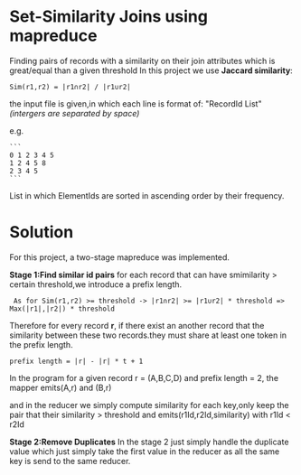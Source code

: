 




# Set-Similarity Joins using mapreduce

Finding pairs of records with a similarity on their join attributes which is great/equal than a given threshold
In this project we use **Jaccard similarity**:
```
Sim(r1,r2) = |r1∩r2| / |r1∪r2|
```
the input file is given,in which each line is format of:
			"RecordId List<ElementId>"   *(intergers are separated by space)* 
	
e.g.

	```
	0 1 2 3 4 5
	1 2 4 5 8
	2 3 4 5
	```
 List<ElementId> in which ElementIds are sorted in ascending order by their frequency.
  
  
  # Solution
  
  For this project, a two-stage mapreduce was implemented.
  
 **Stage 1:Find similar id pairs**
 for each record that can have smimilarity > certain threshold,we introduce a prefix length.
  ```
   As for Sim(r1,r2) >= threshold -> |r1∩r2| >= |r1∪r2| * threshold => Max(|r1|,|r2|) * threshold
  ```
  Therefore for every record **r**, if there exist an another record that the similarity between these two records.they must share at least one token in the prefix length.
  ```
  prefix length = |r| - |r| * t + 1
  ```
  In the program for a given record r = (A,B,C,D) and prefix length = 2, the mapper emits(A,r) and (B,r)
  
  and in the reducer we simply compute similarity for each key,only keep the pair that their similarity > threshold and emits(r1Id,r2Id,similarity) with r1Id < r2Id
  
 **Stage 2:Remove Duplicates**
 In the stage 2 just simply handle the duplicate value which just simply take the first value in the reducer as all the same key is send to the same reducer.
 
	
